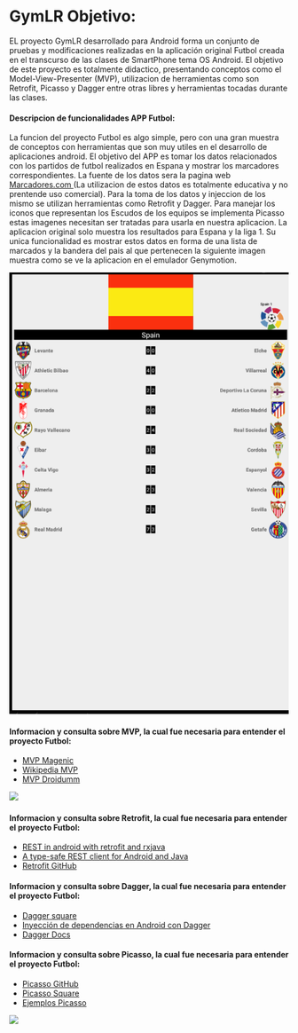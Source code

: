 # GymLR Objetivo:

EL proyecto GymLR desarrollado para Android forma un conjunto de pruebas y modificaciones realizadas en la aplicación
original Futbol creada en el transcurso de las clases de SmartPhone tema OS Android. El objetivo de este proyecto es totalmente 
didactico, presentando conceptos como el Model-View-Presenter (MVP), utilizacion de herramientas como son Retrofit,
Picasso y Dagger entre otras libres y herramientas tocadas durante las clases.

<h4>Descripcion de funcionalidades APP Futbol:</h4>

La funcion del proyecto Futbol es algo simple, pero con una gran muestra de conceptos con herramientas que son muy 
utiles en el desarrollo de aplicaciones android. El objetivo del APP es tomar los datos relacionados con los partidos de futbol realizados en Espana y mostrar los marcadores correspondientes. La fuente de los datos sera la pagina web <a href="http://www.marcadoresonline.com/futbol/espa%C3%B1a/primeradivision" > Marcadores.com </a> (La utilizacion de  estos datos es totalmente educativa y no prentende uso comercial). Para la toma de los datos y injeccion de los mismo se utilizan herramientas como Retrofit y Dagger. Para manejar los iconos que representan los Escudos de los equipos se implementa Picasso estas imagenes necesitan ser tratadas para usarla en nuestra aplicacion. La aplicacion original solo muestra los resultados para Espana y la liga 1. Su unica funcionalidad es mostrar estos datos en forma de una lista de marcados y la bandera del pais al que pertenecen la siguiente imagen muestra como se ve la aplicacion en el emulador Genymotion.

<img src="https://github.com/difo23/GymLR/blob/master/app/src/main/res/drawable/original.png?raw=true">


<h4>Informacion y consulta sobre MVP, la cual fue necesaria para entender el proyecto Futbol:</h4>
<ul>
<li><a href="http://magenic.com/Blog/Post/6/An-MVP-Pattern-for-Android">MVP Magenic</a></li>
<li><a href="http://en.wikipedia.org/wiki/Model%E2%80%93view%E2%80%93presenter"> Wikipedia MVP </a></li>
<li><a href="http://droidumm.blogspot.com.es/2011/11/concept-model-view-present-mvp-pattern.html"> MVP Droidumm</a></li>
</ul>

<img src="http://upload.wikimedia.org/wikipedia/commons/d/dc/Model_View_Presenter_GUI_Design_Pattern.png">

<h4>Informacion y consulta sobre Retrofit, la cual fue necesaria para entender el proyecto Futbol:</h4>
<ul>
<li><a href="http://androidrx.blogspot.com.es/">REST in android with retrofit and rxjava</a></li>
<li><a href="http://square.github.io/retrofit/"> A type-safe REST client for Android and Java </a></li>
<li><a href="https://github.com/square/retrofit"> Retrofit GitHub</a></li>
</ul>

<h4>Informacion y consulta sobre Dagger, la cual fue necesaria para entender el proyecto Futbol:</h4>
<ul>
<li><a href="http://square.github.io/dagger/">Dagger square</a></li>
<li><a href="http://xurxodeveloper.blogspot.com.es/2014/11/inyeccion-de-dependencias-en-android-con-dagger.html"> Inyección de dependencias en Android con Dagger </a></li>
<li><a href="http://es.slideshare.net/PedroVicenteGmezSnch/dependency-injection-on-android-spanish"> Dagger Docs</a></li>
</ul>

<h4>Informacion y consulta sobre Picasso, la cual fue necesaria para entender el proyecto Futbol:</h4>
<ul>
<li><a href="https://github.com/square/picasso">Picasso GitHub</a></li>
<li><a href="http://square.github.io/picasso/"> Picasso Square </a></li>
<li><a href="http://desarrollador-android.com/librerias/square/picasso/"> Ejemplos Picasso</a></li>
</ul>

<img src="http://square.github.io/picasso/static/sample.png">





